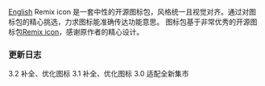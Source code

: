 [English](https://github.com/mozhux/Remix-icon/blob/master/README.md)
Remix icon 是一套中性的开源图标包，风格统一且视觉对齐。通过对图标包的精心挑选，力求图标能准确传达功能意思。
图标包基于非常优秀的开源图标包[Remix icon](https://remixicon.com/)，感谢原作者的精心设计。

### 更新日志
3.2 补全、优化图标
3.1 补全、优化图标
3.0 适配全新集市